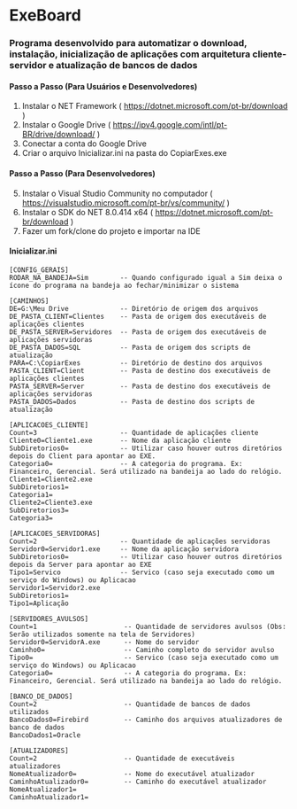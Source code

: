 # ExeBoard
### Programa desenvolvido para automatizar o download, instalação, inicialização de aplicações com arquitetura cliente-servidor e atualização de bancos de dados

#### Passo a Passo (Para Usuários e Desenvolvedores)
1. Instalar o NET Framework ( https://dotnet.microsoft.com/pt-br/download )
2. Instalar o Google Drive ( https://ipv4.google.com/intl/pt-BR/drive/download/ )
3. Conectar a conta do Google Drive
4. Criar o arquivo Inicializar.ini na pasta do CopiarExes.exe

#### Passo a Passo (Para Desenvolvedores)
5. Instalar o Visual Studio Community no computador ( https://visualstudio.microsoft.com/pt-br/vs/community/ )
6. Instalar o SDK do NET 8.0.414 x64  ( https://dotnet.microsoft.com/pt-br/download )
7. Fazer um fork/clone do projeto e importar na IDE

#### Inicializar.ini

```
[CONFIG_GERAIS]
RODAR_NA_BANDEJA=Sim        -- Quando configurado igual a Sim deixa o ícone do programa na bandeja ao fechar/minimizar o sistema

[CAMINHOS]
DE=G:\Meu Drive             -- Diretório de origem dos arquivos
DE_PASTA_CLIENT=Clientes    -- Pasta de origem dos executáveis de aplicações clientes
DE_PASTA_SERVER=Servidores  -- Pasta de origem dos executáveis de aplicações servidoras
DE_PASTA_DADOS=SQL          -- Pasta de origem dos scripts de atualização
PARA=C:\CopiarExes          -- Diretório de destino dos arquivos
PASTA_CLIENT=Client         -- Pasta de destino dos executáveis de aplicações clientes
PASTA_SERVER=Server         -- Pasta de destino dos executáveis de aplicações servidoras
PASTA_DADOS=Dados           -- Pasta de destino dos scripts de atualização

[APLICACOES_CLIENTE]
Count=3                     -- Quantidade de aplicações cliente
Cliente0=Cliente1.exe       -- Nome da aplicação cliente
SubDiretorios0=             -- Utilizar caso houver outros diretórios depois do Client para apontar ao EXE.
Categoria0=                 -- A categoria do programa. Ex: Financeiro, Gerencial. Será utilizado na bandeija ao lado do relógio.
Cliente1=Cliente2.exe
SubDiretorios1=
Categoria1=
Cliente2=Cliente3.exe
SubDiretorios3=
Categoria3=

[APLICACOES_SERVIDORAS]
Count=2                     -- Quantidade de aplicações servidoras
Servidor0=Servidor1.exe     -- Nome da aplicação servidora
SubDiretorios0=             -- Utilizar caso houver outros diretórios depois da Server para apontar ao EXE
Tipo1=Servico               -- Servico (caso seja executado como um serviço do Windows) ou Aplicacao
Servidor1=Servidor2.exe
SubDiretorios1=
Tipo1=Aplicação

[SERVIDORES_AVULSOS]
Count=1                      -- Quantidade de servidores avulsos (Obs: Serão utilizados somente na tela de Servidores)
Servidor0=ServidorA.exe      -- Nome do servidor
Caminho0=                    -- Caminho completo do servidor avulso
Tipo0=                       -- Servico (caso seja executado como um serviço do Windows) ou Aplicacao
Categoria0=                  -- A categoria do programa. Ex: Financeiro, Gerencial. Será utilizado na bandeija ao lado do relógio.

[BANCO_DE_DADOS]
Count=2                      -- Quantidade de bancos de dados utilizados
BancoDados0=Firebird         -- Caminho dos arquivos atualizadores de banco de dados
BancoDados1=Oracle

[ATUALIZADORES]
Count=2                      -- Quantidade de executáveis atualizadores
NomeAtualizador0=            -- Nome do executável atualizador
CaminhoAtualizador0=         -- Caminho do executável atualizador
NomeAtualizador1=
CaminhoAtualizador1=
```
